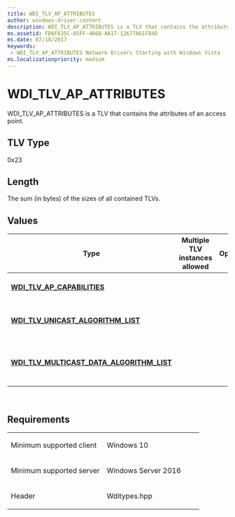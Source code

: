 ```yaml
---
title: WDI_TLV_AP_ATTRIBUTES
author: windows-driver-content
description: WDI_TLV_AP_ATTRIBUTES is a TLV that contains the attributes of an access point.
ms.assetid: FD6F635C-85FF-4668-AA17-12677A61F84D
ms.date: 07/18/2017 
keywords:
 - WDI_TLV_AP_ATTRIBUTES Network Drivers Starting with Windows Vista
ms.localizationpriority: medium
---
```


# WDI\_TLV\_AP\_ATTRIBUTES


WDI\_TLV\_AP\_ATTRIBUTES is a TLV that contains the attributes of an access point.

## TLV Type


0x23

## Length


The sum (in bytes) of the sizes of all contained TLVs.

## Values


| Type                                                                                        | Multiple TLV instances allowed | Optional | Description                              |
|---------------------------------------------------------------------------------------------|--------------------------------|----------|------------------------------------------|
| [**WDI\_TLV\_AP\_CAPABILITIES**](wdi-tlv-ap-capabilities.md)                               |                                |          | The access point capabilities.           |
| [**WDI\_TLV\_UNICAST\_ALGORITHM\_LIST**](wdi-tlv-unicast-algorithm-list.md)                |                                |          | The supported unicast algorithms.        |
| [**WDI\_TLV\_MULTICAST\_DATA\_ALGORITHM\_LIST**](wdi-tlv-multicast-data-algorithm-list.md) |                                |          | The supported multicast data algorithms. |

 

Requirements
------------

<table>
<colgroup>
<col width="50%" />
<col width="50%" />
</colgroup>
<tbody>
<tr class="odd">
<td><p>Minimum supported client</p></td>
<td><p>Windows 10</p></td>
</tr>
<tr class="even">
<td><p>Minimum supported server</p></td>
<td><p>Windows Server 2016</p></td>
</tr>
<tr class="odd">
<td><p>Header</p></td>
<td>Wditypes.hpp</td>
</tr>
</tbody>
</table>

 

 




